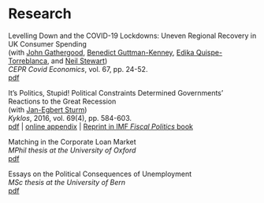 # 

# Research

Levelling Down and the COVID-19 Lockdowns: Uneven Regional Recovery in UK Consumer Spending  
(with [John Gathergood](https://sites.google.com/site/gathergoodjohn/home), [Benedict Guttman-Kenney](https://www.benedictgk.com), [Edika Quispe-Torreblanca](https://edikaqt.github.io), and [Neil Stewart](https://neil-stewart.github.io))  
*CEPR Covid Economics*, vol. 67, pp. 24-52.  
[pdf](/uploads/gathergood2021levelling.pdf)

It’s Politics, Stupid! Political Constraints Determined Governments’ Reactions to the Great Recession  
(with [Jan-Egbert Sturm](https://kof.ethz.ch/en/the-institute/people/person-detail.MTI5MTQx.TGlzdC81NzgsODQ4OTAwOTg=.html))  
*Kyklos*, 2016, vol. 69(4), pp. 584-603.  
[pdf](/uploads/gunzinger2016politics.pdf) | [online appendix](/uploads/gunzinger2016politics-supplement.pdf) | [Reprint in IMF *Fiscal Politics* book](https://www.elibrary.imf.org/view/books/071/23794-9781475547900-en/23794-9781475547900-en-book.xml?rskey=DgMM5d&result=1)

Matching in the Corporate Loan Market  
*MPhil thesis at the University of Oxford*  
[pdf](/uploads/gunzinger2015matching.pdf)

Essays on the Political Consequences of Unemployment  
*MSc thesis at the University of Bern*  
[pdf](/uploads/gunzinger2013essays.pdf)


